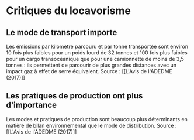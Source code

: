 # Critiques du locavorisme

## Le mode de transport importe

Les émissions par kilomètre parcouru et par tonne transportée sont environ 10 fois plus faibles pour un poids lourd de 32 tonnes et 100 fois plus faibles pour un cargo transocéanique que pour une camionnette de moins de 3,5 tonnes : ils permettent de parcourir de plus grandes distances avec un impact gaz à effet de serre équivalent. Source : [[L'Avis de l'ADEDME (2017)]]

## Les pratiques de production ont plus d'importance

Les modes et pratiques de production sont beaucoup plus déterminants en matière de bilan environnemental que le mode de distribution. Source : [[L'Avis de l'ADEDME (2017)]]
